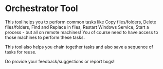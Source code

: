# Orchestrator Tool
This tool helps you to perform common tasks like Copy files/folders, Delete files/folders, Find and Replace in files, Restart Windows Service, Start a process - but all on remote machines! You of course need to have access to those machines to perform these tasks.

This tool also helps you chain together tasks and also save a sequence of tasks for reuse.

Do provide your feedback/suggestions or report bugs!
